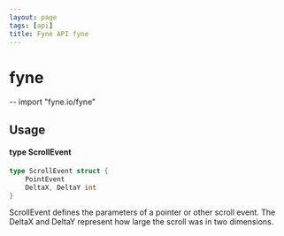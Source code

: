 ```yaml
---
layout: page
tags: [api]
title: Fyne API fyne
---
```


# fyne
--
    import "fyne.io/fyne"

## Usage

#### type ScrollEvent

```go
type ScrollEvent struct {
	PointEvent
	DeltaX, DeltaY int
}
```

ScrollEvent defines the parameters of a pointer or other scroll event. The DeltaX and DeltaY represent how large the scroll was in two dimensions.
